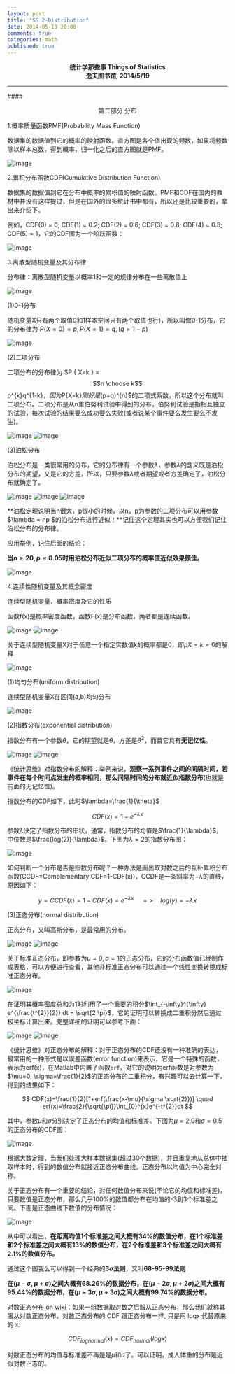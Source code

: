 ```yaml
---
layout: post
title: "SS 2-Distribution"
date: 2014-05-19 20:00
comments: true
categories: math
published: true
---
```


**<center>统计学那些事 Things of Statistics</center>**
**<center>逸夫图书馆, 2014/5/19</center>**

----------

####<center>第二部分 分布</center>

1.概率质量函数PMF(Probability Mass Function)

数据集的数据值到它的概率的映射函数。直方图是各个值出现的频数，如果将频数除以样本总数，得到概率，归一化之后的直方图就是PMF。

![image](http://hujiaweibujidao.github.io/images/math/pmf.png)

2.累积分布函数CDF(Cumulative Distribution Function)

数据集的数据值到它在分布中概率的累积值的映射函数。PMF和CDF在国内的教材中并没有这样提过，但是在国外的很多统计书中都有，所以还是比较重要的，拿出来介绍下。

例如，CDF(0) = 0; CDF(1) = 0.2; CDF(2) = 0.6; CDF(3) = 0.8; CDF(4) = 0.8; CDF(5) = 1，它的CDF图为一个阶跃函数：

![image](http://hujiaweibujidao.github.io/images/math/cdf.png)

3.离散型随机变量及其分布律

分布律：离散型随机变量以概率1和一定的规律分布在一些离散值上

![image](http://hujiaweibujidao.github.io/images/math/disc0.png)

(1)0-1分布

随机变量X只有两个取值0和1样本空间只有两个取值也行)，所以叫做0-1分布，它的分布律为
$P \{ X=0 \} =p, P \{ X=1 \} =q, (q=1-p)$


![image](http://hujiaweibujidao.github.io/images/math/disc_01.png)

(2)二项分布

二项分布的分布律为 $P \{ X=k \} = $$n \choose k$$ p^{k}q^{1-k}$，因为$P\{X=k\}$刚好是$(p+q)^{n}$的二项式系数，所以这个分布就叫二项分布。二项分布是从n重伯努利试验中得到的分布，伯努利试验是指相互独立的试验，每次试验的结果要么成功要么失败(或者说某个事件要么发生要么不发生)。

![image](http://hujiaweibujidao.github.io/images/math/disc_binomial.png)
![image](http://hujiaweibujidao.github.io/images/math/disc_binomial2.png)

(3)泊松分布

泊松分布是一类很常用的分布，它的分布律有一个参数$\lambda$，参数$\lambda$的含义既是泊松分布的期望，又是它的方差，所以，只要参数$\lambda$或者期望或者方差确定了，泊松分布就确定了。

![image](http://hujiaweibujidao.github.io/images/math/disc_pos.png)
![image](http://hujiaweibujidao.github.io/images/math/disc_pos2.png)
![image](http://hujiaweibujidao.github.io/images/math/disc_pos3.png)

**泊松定理说明当n很大，p很小的时候，以n，p为参数的二项分布可以用参数$\lambda = np $的泊松分布进行近似！**记住这个定理其实也可以方便我们记住泊松分布的分布律。

应用举例，记住后面的结论：

**当$n \ge 20,p \le 0.05$时用泊松分布近似二项分布的概率值近似效果颇佳。**

![image](http://hujiaweibujidao.github.io/images/math/disc_pos4.png)

4.连续性随机变量及其概念密度

连续型随机变量，概率密度及它的性质

函数f(x)是概率密度函数，函数F(x)是分布函数，两者都是连续函数。

![image](http://hujiaweibujidao.github.io/images/math/cont0.png)
![image](http://hujiaweibujidao.github.io/images/math/cont1.png)

关于连续型随机变量X对于任意一个指定实数值k的概率都是0，即$p{X=k}=0$的解释

![image](http://hujiaweibujidao.github.io/images/math/cont2.png)

(1)均匀分布(uniform distribution)

连续型随机变量X在区间(a,b)均匀分布

![image](http://hujiaweibujidao.github.io/images/math/cont_uniform.png)

(2)指数分布(exponential distribution)

指数分布有一个参数$\theta$，它的期望就是$\theta$，方差是$\theta^{2}$，而且它具有**无记忆性**。

![image](http://hujiaweibujidao.github.io/images/math/cont_exp1.png)
![image](http://hujiaweibujidao.github.io/images/math/cont_exp2.png)

《统计思维》对指数分布的解释：举例来说，**观察一系列事件之间的间隔时间，若事件在每个时间点发生的概率相同，那么间隔时间的分布就近似指数分布**(也就是前面的无记忆性)。

指数分布的CDF如下，此时$\lambda=\frac{1}{\theta}$

$$
CDF(x)=1-e^{-\lambda x}
$$

参数$\lambda$决定了指数分布的形状，通常，指数分布的均值是$\frac{1}{\lambda}$，中位数是$\frac{log(2)}{\lambda}$。下图为$\lambda=2$的指数分布图：

![image](http://hujiaweibujidao.github.io/images/math/edcdf.png)

如何判断一个分布是否是指数分布呢？一种办法是画出取对数之后的互补累积分布函数(CCDF=Complementary CDF=1-CDF(x))，CCDF是一条斜率为$-\lambda$的直线，原因如下：

$$
y=CCDF(x)=1-CDF(x)=e^{-\lambda x} \quad => \quad log(y)=-\lambda x
$$

(3)正态分布(normal distribution)

正态分布，又叫高斯分布，是最常用的分布。

![image](http://hujiaweibujidao.github.io/images/math/cont_normal1.png)
![image](http://hujiaweibujidao.github.io/images/math/cont_normal2.png)

关于标准正态分布，即参数为$\mu=0, \sigma=1$的正态分布，它的分布函数值已经制作成表格，可以方便进行查看，其他非标准正态分布可以通过一个线性变换转换成标准正态分布。

![image](http://hujiaweibujidao.github.io/images/math/cont_normal4.png)

在证明其概率密度总和为1时利用了一个重要的积分$\int_{-\infty}^{\infty} e^{\frac{t^{2}}{2}} dt = \sqrt{2 \pi}$，它的证明可以转换成二重积分然后通过极坐标计算出来。完整详细的证明可以参考下面：

![image](http://hujiaweibujidao.github.io/images/math/inte1.png)
![image](http://hujiaweibujidao.github.io/images/math/inte2.png)

《统计思维》对正态分布的解释：对于正态分布的CDF还没有一种准确的表达，最常用的一种形式是以误差函数(error function)来表示，它是一个特殊的函数，表示为erf(x)，在Matlab中内置了函数`erf`，对它的说明为erf函数是对参数为$\mu=0, \sigma=\frac{1}{2}$的正态分布的二重积分，有兴趣可以去计算一下，得到的结果如下：

$$
CDF(x)=\frac{1}{2}[1+erf(\frac{x-\mu}{\sigma \sqrt{2}})] \quad erf(x)=\frac{2}{\sqrt{\pi}}\int_{0}^{x}e^{-t^{2}}dt
$$

其中，参数$\mu$和$\sigma$分别决定了正态分布的均值和标准差。下图为$\mu=2.0$和$\sigma=0.5$的正态分布的CDF图：

![image](http://hujiaweibujidao.github.io/images/math/ndcdf.png)

根据大数定理，当我们处理大样本数据集(超过30个数据)，并且重复地从总体中抽取样本时，得到的数值分布就接近正态分布曲线。正态分布以均值为中心完全对称。

关于正态分布有一个重要的结论，对任何数值分布来说(不论它的均值和标准差)，只要数值是正态分布，那么几乎100%的数值都分布在均值的-3到3个标准差之间。下面是正态曲线下数值的分布情况：

<!--
![image](http://hujiaweibujidao.github.io/images/math/nd.png)
-->

![image](http://hujiaweibujidao.github.io/images/math/cont_normal3.png)

从中可以看出，**在距离均值1个标准差之间大概有34%的数值分布，在1个标准差和2个标准差之间大概有13%的数值分布，在2个标准差和3个标准差之间大概有2.1%的数值分布。**

通过这个图我么可以得到一个经典的**3$\sigma$法则**，又叫**68-95-99法则**

**在$(\mu - \sigma, \mu + \sigma)$之间大概有68.26%的数据分布，在$(\mu - 2\sigma, \mu + 2\sigma)$之间大概有95.44%的数据分布，在$(\mu - 3\sigma, \mu + 3\sigma)$之间大概有99.74%的数据分布。**

[对数正态分布 on wiki](http://wikipedia.org/wiki/Log-normal_distribution)：如果一组数据取对数之后服从正态分布，那么我们就称其服从对数正态分布。对数正态分布的 CDF 跟正态分布一样, 只是用 logx 代替原来的 x:

$$
CDF_{lognormal}(x) = CDF_{normal}(log x)
$$

对数正态分布的均值与标准差不再是是$\mu$和$\sigma$了。可以证明，成人体重的分布是近似对数正态的。


